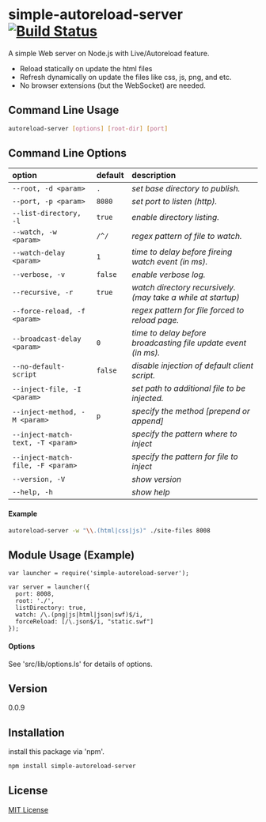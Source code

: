 simple-autoreload-server [![Build Status](https://travis-ci.org/cytb/simple-autoreload-server.png?branch=master)](https://travis-ci.org/cytb/simple-autoreload-server)
========================

A simple Web server on Node.js with Live/Autoreload feature.
  - Reload statically on update the html files
  - Refresh dynamically on update the files like css, js, png, and etc.
  - No browser extensions (but the WebSocket) are needed. 

Command Line Usage
----
```sh
autoreload-server [options] [root-dir] [port]
```

Command Line Options
----

option | default | description
:--- | :--- | :---
`--root, -d <param>` | `.` | _set base directory to publish._
`--port, -p <param>` | `8080` | _set port to listen (http)._
`--list-directory, -l` | `true` | _enable directory listing._
`--watch, -w <param>` | `/^/` | _regex pattern of file to watch._
`--watch-delay <param>` | `1` | _time to delay before fireing watch event (in ms)._
`--verbose, -v` | `false` | _enable verbose log._
`--recursive, -r` | `true` | _watch directory recursively. (may take a while at startup)_
`--force-reload, -f <param>` |  | _regex pattern for file forced to reload page._
`--broadcast-delay <param>` | `0` | _time to delay before broadcasting file update event (in ms)._
`--no-default-script` | `false` | _disable injection of default client script._
`--inject-file, -I <param>` |  | _set path to additional file to be injected._
`--inject-method, -M <param>` | `p` | _specify the method [prepend or append]_
`--inject-match-text, -T <param>` |  | _specify the pattern where to inject_
`--inject-match-file, -F <param>` |  | _specify the pattern for file to inject_
`--version, -V` |  | _show version_
`--help, -h` |  | _show help_



#### Example

```sh
autoreload-server -w "\\.(html|css|js)" ./site-files 8008
```

Module Usage (Example)
----
```
var launcher = require('simple-autoreload-server');

var server = launcher({
  port: 8008,
  root: './',
  listDirectory: true,
  watch: /\.(png|js|html|json|swf)$/i,
  forceReload: [/\.json$/i, "static.swf"]
});
```

#### Options

See 'src/lib/options.ls' for details of options.


Version
----
0.0.9

Installation
--------------
install this package via 'npm'.

```sh
npm install simple-autoreload-server
```

License
----
[MIT License]


[simple-autoreload-server]:https://github.com/cytb/simple-autoreload-server
[MIT License]:http://www.opensource.org/licenses/mit-license.php




